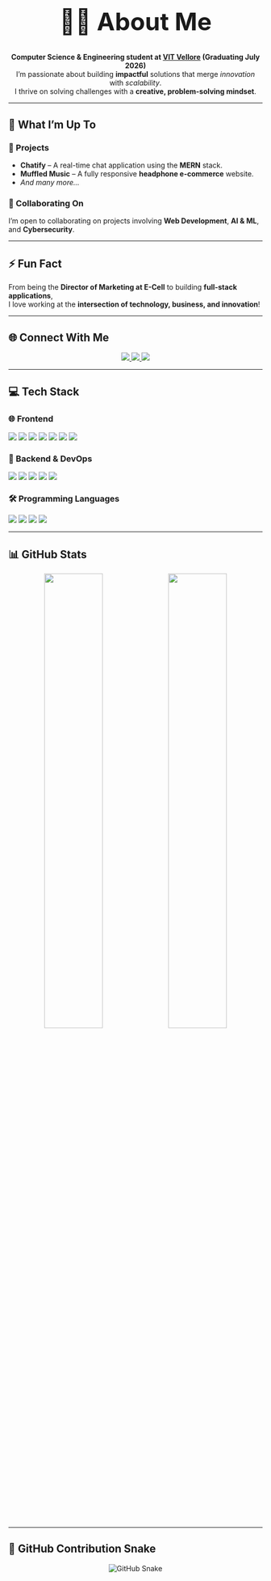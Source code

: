<h1 align="center" style="font-size: 3rem;">👨‍💻 About Me</h1>

<p align="center">
  <strong>Computer Science & Engineering student at <a href="https://vit.ac.in/">VIT Vellore</a> (Graduating July 2026)</strong><br>
  I’m passionate about building <strong>impactful</strong> solutions that merge <em>innovation</em> with <em>scalability</em>.<br>
  I thrive on solving challenges with a <strong>creative, problem-solving mindset</strong>.
</p>

---

## 🚀 What I’m Up To  

### 🔨 Projects  
- **Chatify** – A real-time chat application using the **MERN** stack.  
- **Muffled Music** – A fully responsive **headphone e-commerce** website.  
- *And many more...*

### 🤝 Collaborating On  
I’m open to collaborating on projects involving **Web Development**, **AI & ML**, and **Cybersecurity**.

---

## ⚡ Fun Fact  
From being the **Director of Marketing at E-Cell** to building **full-stack applications**,  
I love working at the **intersection of technology, business, and innovation**!

---

## 🌐 Connect With Me  
<p align="center">
  <a href="https://www.linkedin.com/in/saket-dwaraka-bhamidipaati-97b56b252/">
    <img src="https://img.shields.io/badge/LinkedIn-%230077B5.svg?style=for-the-badge&logo=linkedin&logoColor=white" />
  </a>
  <a href="https://x.com/Saket_db">
    <img src="https://img.shields.io/badge/X-000000?style=for-the-badge&logo=twitter&logoColor=white" />
  </a>
  <a href="https://www.instagram.com/saket_db/">
    <img src="https://img.shields.io/badge/Instagram-E4405F?style=for-the-badge&logo=instagram&logoColor=white" />
  </a>
</p>

---

## 💻 Tech Stack  

### 🌐 Frontend  
<p>
  <img src="https://img.shields.io/badge/html5-%23E34F26.svg?style=for-the-badge&logo=html5&logoColor=white" />
  <img src="https://img.shields.io/badge/css3-%231572B6.svg?style=for-the-badge&logo=css3&logoColor=white" />
  <img src="https://img.shields.io/badge/javascript-%23323330.svg?style=for-the-badge&logo=javascript&logoColor=%23F7DF1E" />
  <img src="https://img.shields.io/badge/react-%2320232a.svg?style=for-the-badge&logo=react&logoColor=%2361DAFB" />
  <img src="https://img.shields.io/badge/Next-black?style=for-the-badge&logo=next.js&logoColor=white" />
  <img src="https://img.shields.io/badge/vite-%23646CFF.svg?style=for-the-badge&logo=vite&logoColor=white" />
  <img src="https://img.shields.io/badge/figma-%23F24E1E.svg?style=for-the-badge&logo=figma&logoColor=white" />
</p>

### 🧠 Backend & DevOps  
<p>
  <img src="https://img.shields.io/badge/node.js-6DA55F?style=for-the-badge&logo=node.js&logoColor=white" />
  <img src="https://img.shields.io/badge/express.js-%23404d59.svg?style=for-the-badge&logo=express&logoColor=%2361DAFB" />
  <img src="https://img.shields.io/badge/git-%23F05033.svg?style=for-the-badge&logo=git&logoColor=white" />
  <img src="https://img.shields.io/badge/github-%23121011.svg?style=for-the-badge&logo=github&logoColor=white" />
  <img src="https://img.shields.io/badge/vercel-%23000000.svg?style=for-the-badge&logo=vercel&logoColor=white" />
</p>

### 🛠 Programming Languages  
<p>
  <img src="https://img.shields.io/badge/java-%23ED8B00.svg?style=for-the-badge&logo=openjdk&logoColor=white" />
  <img src="https://img.shields.io/badge/python-3670A0?style=for-the-badge&logo=python&logoColor=ffdd54" />
  <img src="https://img.shields.io/badge/c-%2300599C.svg?style=for-the-badge&logo=c&logoColor=white" />
  <img src="https://img.shields.io/badge/c++-%2300599C.svg?style=for-the-badge&logo=c%2B%2B&logoColor=white" />
</p>

---

## 📊 GitHub Stats  

<p align="center">
  <img src="https://github-readme-stats.vercel.app/api?username=Saket-db&show_icons=true&theme=tokyonight" width="48%" />
  <img src="https://github-readme-stats.vercel.app/api/top-langs/?username=Saket-db&layout=compact&theme=tokyonight" width="48%" />
</p>

---

## 🐍 GitHub Contribution Snake  

<p align="center">
  <picture>
    <source media="(prefers-color-scheme: dark)" srcset="https://raw.githubusercontent.com/Saket-db/Saket-db/output/github-snake-dark.svg" />
    <source media="(prefers-color-scheme: light)" srcset="https://raw.githubusercontent.com/Saket-db/Saket-db/output/github-snake.svg" />
    <img alt="GitHub Snake" src="https://raw.githubusercontent.com/Saket-db/Saket-db/output/github-snake.svg" />
  </picture>
</p>
